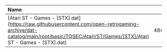 |Name|Size|
|:---|---:|
|[Atari ST - Games - [STX].dat](https://raw.githubusercontent.com/open-retrogaming-archive/dat-catalog/main/root/basic/TOSEC/Atari/ST/Games/[STX]/Atari ST - Games - [STX].dat)|484880|

